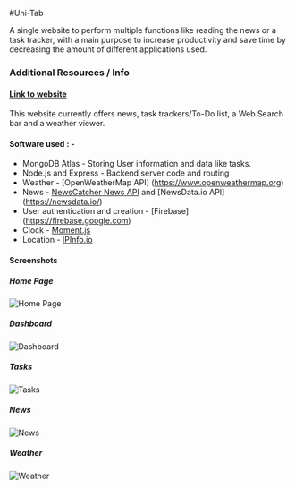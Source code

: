 #Uni-Tab


A single website to perform multiple functions like reading the news or a task tracker, with a main purpose to increase productivity and save time by decreasing the amount of different applications used.




### Additional Resources / Info
#### [Link to website](www.unitab.tk)
This website currently offers news, task trackers/To-Do list, a Web Search bar and a weather viewer.


#### Software used : -
* MongoDB Atlas - Storing User information and data like tasks.
* Node.js and Express - Backend server code and routing
* Weather - [OpenWeatherMap API] (https://www.openweathermap.org)
* News - [NewsCatcher News API](https://newscatcherapi.com/) and [NewsData.io API] (https://newsdata.io/)
* User authentication and creation - [Firebase] (https://firebase.google.com)
* Clock - [Moment.js](https://www.momentjs.com)
* Location - [IPInfo.io](https://ipinfo.io/)

#### Screenshots
##### Home Page
![Home Page](https://dev-to-uploads.s3.amazonaws.com/uploads/articles/329ywgjjkrpl08nklplk.jpeg)

##### Dashboard
![Dashboard](https://dev-to-uploads.s3.amazonaws.com/uploads/articles/bvedaaa0yblpnyntumpb.jpeg)

##### Tasks
![Tasks](https://dev-to-uploads.s3.amazonaws.com/uploads/articles/nl6pytomsb2h5c4m3ti0.jpeg)

##### News
![News](https://dev-to-uploads.s3.amazonaws.com/uploads/articles/cjq3a65ldpovwmjxkahd.png)

##### Weather
![Weather](https://dev-to-uploads.s3.amazonaws.com/uploads/articles/fn6r75wgzfhbjsr94n8v.jpeg)
